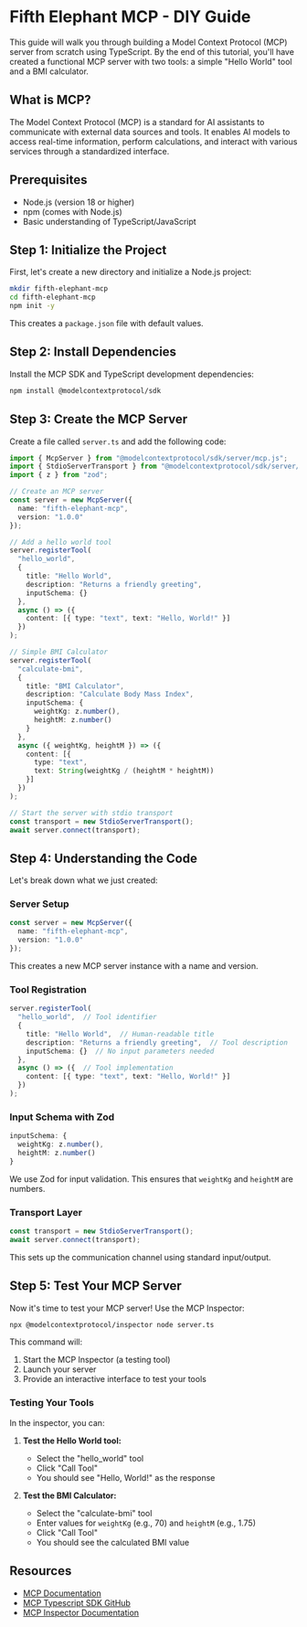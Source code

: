 # Fifth Elephant MCP - DIY Guide

This guide will walk you through building a Model Context Protocol (MCP) server from scratch using TypeScript. By the end of this tutorial, you'll have created a functional MCP server with two tools: a simple "Hello World" tool and a BMI calculator.

## What is MCP?

The Model Context Protocol (MCP) is a standard for AI assistants to communicate with external data sources and tools. It enables AI models to access real-time information, perform calculations, and interact with various services through a standardized interface.

## Prerequisites

- Node.js (version 18 or higher)
- npm (comes with Node.js)
- Basic understanding of TypeScript/JavaScript

## Step 1: Initialize the Project

First, let's create a new directory and initialize a Node.js project:

```bash
mkdir fifth-elephant-mcp
cd fifth-elephant-mcp
npm init -y
```

This creates a `package.json` file with default values.

## Step 2: Install Dependencies

Install the MCP SDK and TypeScript development dependencies:

```bash
npm install @modelcontextprotocol/sdk
```


## Step 3: Create the MCP Server

Create a file called `server.ts` and add the following code:

```typescript
import { McpServer } from "@modelcontextprotocol/sdk/server/mcp.js";
import { StdioServerTransport } from "@modelcontextprotocol/sdk/server/stdio.js";
import { z } from "zod";

// Create an MCP server
const server = new McpServer({
  name: "fifth-elephant-mcp",
  version: "1.0.0"
});

// Add a hello world tool
server.registerTool(
  "hello_world",
  {
    title: "Hello World",
    description: "Returns a friendly greeting",
    inputSchema: {}
  },
  async () => ({
    content: [{ type: "text", text: "Hello, World!" }]
  })
);

// Simple BMI Calculator
server.registerTool(
  "calculate-bmi",
  {
    title: "BMI Calculator",
    description: "Calculate Body Mass Index",
    inputSchema: {
      weightKg: z.number(),
      heightM: z.number()
    }
  },
  async ({ weightKg, heightM }) => ({
    content: [{
      type: "text",
      text: String(weightKg / (heightM * heightM))
    }]
  })
);

// Start the server with stdio transport
const transport = new StdioServerTransport();
await server.connect(transport);
```

## Step 4: Understanding the Code

Let's break down what we just created:

### Server Setup
```typescript
const server = new McpServer({
  name: "fifth-elephant-mcp",
  version: "1.0.0"
});
```
This creates a new MCP server instance with a name and version.

### Tool Registration
```typescript
server.registerTool(
  "hello_world",  // Tool identifier
  {
    title: "Hello World",  // Human-readable title
    description: "Returns a friendly greeting",  // Tool description
    inputSchema: {}  // No input parameters needed
  },
  async () => ({  // Tool implementation
    content: [{ type: "text", text: "Hello, World!" }]
  })
);
```

### Input Schema with Zod
```typescript
inputSchema: {
  weightKg: z.number(),
  heightM: z.number()
}
```
We use Zod for input validation. This ensures that `weightKg` and `heightM` are numbers.

### Transport Layer
```typescript
const transport = new StdioServerTransport();
await server.connect(transport);
```
This sets up the communication channel using standard input/output.

## Step 5: Test Your MCP Server

Now it's time to test your MCP server! Use the MCP Inspector:

```bash
npx @modelcontextprotocol/inspector node server.ts
```

This command will:
1. Start the MCP Inspector (a testing tool)
2. Launch your server
3. Provide an interactive interface to test your tools

### Testing Your Tools

In the inspector, you can:

1. **Test the Hello World tool:**
   - Select the "hello_world" tool
   - Click "Call Tool"
   - You should see "Hello, World!" as the response

2. **Test the BMI Calculator:**
   - Select the "calculate-bmi" tool
   - Enter values for `weightKg` (e.g., 70) and `heightM` (e.g., 1.75)
   - Click "Call Tool"
   - You should see the calculated BMI value


## Resources

- [MCP Documentation](https://modelcontextprotocol.io/)
- [MCP Typescript SDK GitHub](https://github.com/modelcontextprotocol/typescript-sdk)
- [MCP Inspector Documentation](https://github.com/modelcontextprotocol/inspector)

